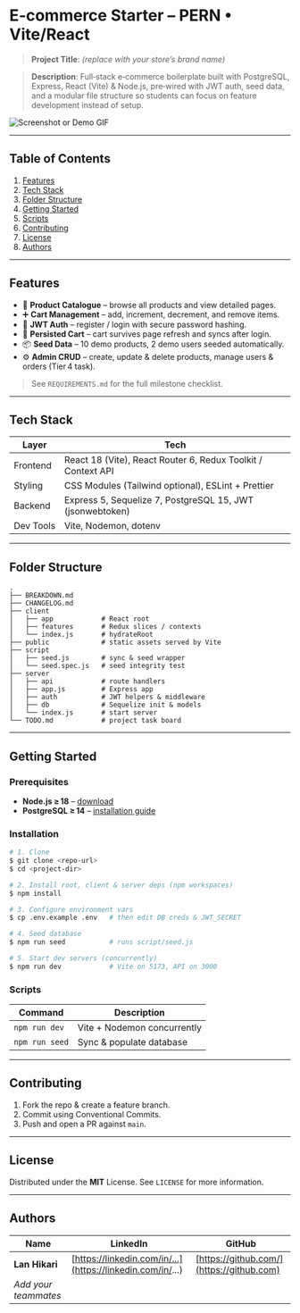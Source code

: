 # E‑commerce Starter – PERN • Vite/React

> **Project Title**: _(replace with your store’s brand name)_

> **Description**: Full‑stack e‑commerce boilerplate built with PostgreSQL, Express, React (Vite) & Node.js, pre‑wired with JWT auth, seed data, and a modular file structure so students can focus on feature development instead of setup.

![Screenshot or Demo GIF](public/gameMap.gif)

---

## Table of Contents

1. [Features](#features)
2. [Tech Stack](#tech-stack)
3. [Folder Structure](#folder-structure)
4. [Getting Started](#getting-started)
5. [Scripts](#scripts)
6. [Contributing](#contributing)
7. [License](#license)
8. [Authors](#authors)

---

## Features

- 🛒 **Product Catalogue** – browse all products and view detailed pages.
- ➕ **Cart Management** – add, increment, decrement, and remove items.
- 🔐 **JWT Auth** – register / login with secure password hashing.
- 💾 **Persisted Cart** – cart survives page refresh and syncs after login.
- 📦 **Seed Data** – 10 demo products, 2 demo users seeded automatically.
- ⚙️ **Admin CRUD** – create, update & delete products, manage users & orders (Tier 4 task).

> See `REQUIREMENTS.md` for the full milestone checklist.

---

## Tech Stack

| Layer     | Tech                                                         |
| --------- | ------------------------------------------------------------ |
| Frontend  | React 18 (Vite), React Router 6, Redux Toolkit / Context API |
| Styling   | CSS Modules (Tailwind optional), ESLint + Prettier           |
| Backend   | Express 5, Sequelize 7, PostgreSQL 15, JWT (jsonwebtoken)    |
| Dev Tools | Vite, Nodemon, dotenv                                        |

---

## Folder Structure

```
.
├── BREAKDOWN.md
├── CHANGELOG.md
├── client
│   ├── app            # React root
│   ├── features       # Redux slices / contexts
│   └── index.js       # hydrateRoot
├── public             # static assets served by Vite
├── script
│   ├── seed.js        # sync & seed wrapper
│   └── seed.spec.js   # seed integrity test
├── server
│   ├── api            # route handlers
│   ├── app.js         # Express app
│   ├── auth           # JWT helpers & middleware
│   ├── db             # Sequelize init & models
│   └── index.js       # start server
└── TODO.md            # project task board
```

---

## Getting Started

### Prerequisites

- **Node.js ≥ 18** – [download](https://nodejs.org/)
- **PostgreSQL ≥ 14** – [installation guide](https://www.postgresql.org/download/)

### Installation

```bash
# 1. Clone
$ git clone <repo‑url>
$ cd <project‑dir>

# 2. Install root, client & server deps (npm workspaces)
$ npm install

# 3. Configure environment vars
$ cp .env.example .env   # then edit DB creds & JWT_SECRET

# 4. Seed database
$ npm run seed           # runs script/seed.js

# 5. Start dev servers (concurrently)
$ npm run dev            # Vite on 5173, API on 3000
```

### Scripts

| Command        | Description                 |
| -------------- | --------------------------- |
| `npm run dev`  | Vite + Nodemon concurrently |
| `npm run seed` | Sync & populate database    |

---

## Contributing

1. Fork the repo & create a feature branch.
2. Commit using Conventional Commits.
3. Push and open a PR against `main`.

---

## License

Distributed under the **MIT** License. See `LICENSE` for more information.

---

## Authors

| Name                 | LinkedIn                                                   | GitHub                                    |
| -------------------- | ---------------------------------------------------------- | ----------------------------------------- |
| **Lan Hikari**       | [https://linkedin.com/in/...](https://linkedin.com/in/...) | [https://github.com/](https://github.com) |
| _Add your teammates_ |                                                            |                                           |
